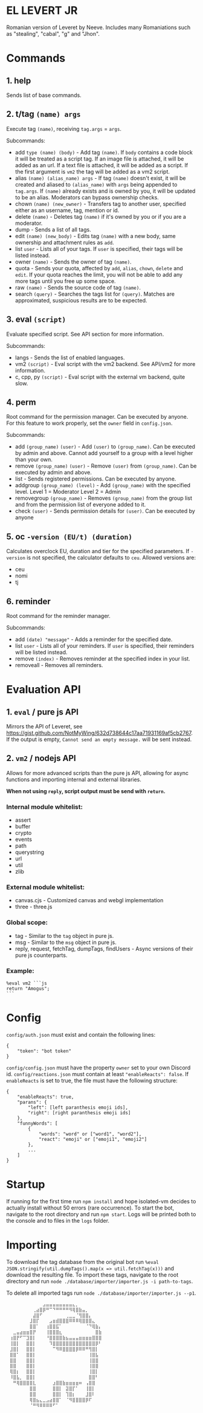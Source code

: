 
# EL LEVERT JR
Romanian version of Leveret by Neeve. Includes many Romaniations such as "stealing", "cabal", "g" and "Jhon".
# Commands
## 1. help
Sends list of base commands.

##  2. t/tag `(name) args` 
Execute tag `(name)`, receiving `tag.args` = `args`.

Subcommands:
- add `type (name) (body)` - Add tag `(name)`. If `body` contains a code block it will be treated as a script tag. If an image file is attached, it will be added as an url. If a text file is attached, it will be added as a script. If the first argument is `vm2` the tag will be added as a vm2 script.
- alias `(name) (alias_name) args` - If tag `(name)` doesn't exist, it will be created and aliased to `(alias_name)` with `args` being appended to `tag.args`. If `(name)` already exists and is owned by you, it will be updated to be an alias. Moderators can bypass ownership checks.
- chown `(name) (new_owner)` - Transfers tag to another user, specified either as an username, tag, mention or id.
- delete `(name)` - Deletes tag `(name)` if it's owned by you or if you are a moderator.
- dump - Sends a list of all tags.
- edit `(name) (new_body)` - Edits tag `(name)` with a new body, same ownership and attachment rules as `add`.
- list `user` - Lists all of your tags. If `user` is specified, their tags will be listed instead.
- owner `(name)` - Sends the owner of tag `(name)`.
- quota - Sends your quota, affected by `add`, `alias`, `chown`, `delete` and `edit`. If your quota reaches the limit, you will not be able to add any more tags until you free up some space.
- raw `(name)` - Sends the source code of tag `(name)`.
- search `(query)` - Searches the tags list for `(query)`. Matches are approximated, suspicious results are to be expected.

## 3. eval `(script)`
Evaluate specified script. See API section for more information.

Subcommands:
- langs - Sends the list of enabled languages.
- vm2  `(script)` - Eval script with the vm2 backend. See API/vm2 for more information.
- c, cpp, py `(script)` - Eval script with the external vm backend, quite slow.

## 4. perm
Root command for the permission manager. Can be executed by anyone.
For this feature to work properly, set the `owner` field in `config.json`.

Subcommands:
- add `(group_name)` `(user)` - Add `(user)` to `(group_name)`. Can be executed by admin and above. Cannot add yourself to a group with a level higher than your own.
- remove `(group_name)` `(user)` - Remove `(user)` from `(group_name)`. Can be executed by admin and above.
- list - Sends registered permissions. Can be executed by anyone.
- addgroup `(group_name) (level)` - Add `(group_name)` with the specified level.
   Level 1 = Moderator
   Level 2 = Admin
- removegroup `(group_name)` - Removes `(group_name)` from the group list and from the permission list of everyone added to it.
- check `(user)` - Sends permission details for `(user)`. Can be executed by anyone

## 5. oc `-version (EU/t) (duration)`
Calculates overclock EU, duration and tier for the specified parameters.
If `-version` is not specified, the calculator defaults to `ceu`. Allowed versions are:
- ceu
- nomi
- tj

## 6.  reminder
Root command for the reminder manager.

Subcommands:
- add `(date) "message"` - Adds a reminder for the specified date.
- list `user` - Lists all of your reminders. If `user` is specified, their reminders will be listed instead.
- remove `(index)` - Removes reminder at the specified index in your list.
- removeall - Removes all reminders.

# Evaluation API
## 1. `eval` / pure js API
Mirrors the API of Leveret, see https://gist.github.com/NotMyWing/632d738644c17aa71931169af5cb2767. If the output is empty, `Cannot send an empty message.` will be sent instead.

## 2. `vm2` / nodejs API
Allows for more advanced scripts than the pure js API, allowing for async functions and importing internal and external libraries.

**When not using `reply`, script output must be send with `return`.**

### Internal module whitelist:
- assert
- buffer
- crypto
- events
- path
- querystring
- url
- util
- zlib

### External module whitelist:
- canvas.cjs - Customized canvas and webgl implementation
- three - three.js

### Global scope:
- tag - Similar to the `tag` object in pure js.
- msg - Similar to the `msg` object in pure js.
- reply, request, fetchTag, dumpTags, findUsers - Async versions of their pure js counterparts.

### Example:
    %eval vm2 ```js
    return "Amogus";
    ```

# Config
`config/auth.json` must exist and contain the following lines:

    {
        "token": "bot token"
    }

`config/config.json` must have the property `owner` set to your own Discord id.
`config/reactions.json` must contain at least `"enableReacts": false`. If `enableReacts` is set to true, the file must have the following structure:

    {
        "enableReacts": true,
        "parans": {
            "left": [left paranthesis emoji ids],
            "right": [right paranthesis emoji ids]
        },
        "funnyWords": [
            {
                "words": "word" or ["word1", "word2"],
                "react": "emoji" or ["emoji1", "emoji2"]
            },
            ...
        ]
    }

# Startup
If running for the first time run `npm install` and hope isolated-vm decides to actually install without 50 errors (rare occurrence).
To start the bot, navigate to the root directory and run `npm start`. Logs will be printed both to the console and to files in the `logs` folder.

# Importing
To download the tag database from the original bot run `%eval JSON.stringify(util.dumpTags().map(x => util.fetchTag(x)))` and download the resulting file. To import these tags, navigate to the root directory and run `node ./database/importer/importer.js -i path-to-tags`.

To delete all imported tags run `node ./database/importer/importer.js --p1`.

```txt
⠀⠀⠀⠀⠀⠀⠀⠀⠀⠀⠀⣠⣤⣤⣤⣤⣤⣤⣤⣤⣄⡀⠀⠀⠀⠀⠀⠀⠀⠀ 
⠀⠀⠀⠀⠀⠀⠀⠀⢀⣴⣿⡿⠛⠉⠙⠛⠛⠛⠛⠻⢿⣿⣷⣤⡀⠀⠀⠀⠀⠀ 
⠀⠀⠀⠀⠀⠀⠀⠀⣼⣿⠋⠀⠀⠀⠀⠀⠀⠀⢀⣀⣀⠈⢻⣿⣿⡄⠀⠀⠀⠀ 
⠀⠀⠀⠀⠀⠀⠀⣸⣿⡏⠀⠀⠀⣠⣶⣾⣿⣿⣿⠿⠿⠿⢿⣿⣿⣿⣄⠀⠀⠀ 
⠀⠀⠀⠀⠀⠀⠀⣿⣿⠁⠀⠀⢰⣿⣿⣯⠁⠀⠀⠀⠀⠀⠀⠀⠈⠙⢿⣷⡄⠀ 
⠀⠀⣀⣤⣴⣶⣶⣿⡟⠀⠀⠀⢸⣿⣿⣿⣆⠀⠀⠀⠀⠀⠀⠀⠀⠀⠀⣿⣷⠀ 
⠀⢰⣿⡟⠋⠉⣹⣿⡇⠀⠀⠀⠘⣿⣿⣿⣿⣷⣦⣤⣤⣤⣶⣶⣶⣶⣿⣿⣿⠀ 
⠀⢸⣿⡇⠀⠀⣿⣿⡇⠀⠀⠀⠀⠹⣿⣿⣿⣿⣿⣿⣿⣿⣿⣿⣿⣿⣿⡿⠃⠀ 
⠀⣸⣿⡇⠀⠀⣿⣿⡇⠀⠀⠀⠀⠀⠉⠻⠿⣿⣿⣿⣿⡿⠿⠿⠛⢻⣿⡇⠀⠀ 
⠀⣿⣿⠁⠀⠀⣿⣿⡇⠀⠀⠀⠀⠀⠀⠀⠀⠀⠀⠀⠀⠀⠀⠀⠀⢸⣿⣧⠀⠀ 
⠀⣿⣿⠀⠀⠀⣿⣿⡇⠀⠀⠀⠀⠀⠀⠀⠀⠀⠀⠀⠀⠀⠀⠀⠀⢸⣿⣿⠀⠀ 
⠀⣿⣿⠀⠀⠀⣿⣿⡇⠀⠀⠀⠀⠀⠀⠀⠀⠀⠀⠀⠀⠀⠀⠀⠀⢸⣿⣿⠀⠀ 
⠀⢿⣿⡆⠀⠀⣿⣿⡇⠀⠀⠀⠀⠀⠀⠀⠀⠀⠀⠀⠀⠀⠀⠀⠀⢸⣿⡇⠀⠀ 
⠀⠸⣿⣧⡀⠀⣿⣿⡇⠀⠀⠀⠀⠀⠀⠀⠀⠀⠀⠀⠀⠀⠀⠀⠀⣿⣿⠃⠀⠀ 
⠀⠀⠛⢿⣿⣿⣿⣿⣇⠀⠀⠀⠀⠀⣰⣿⣿⣷⣶⣶⣶⣶⠶⠀⢠⣿⣿⠀⠀⠀ 
⠀⠀⠀⠀⠀⠀⠀⣿⣿⠀⠀⠀⠀⠀⣿⣿⡇⠀⣽⣿⡏⠁⠀⠀⢸⣿⡇⠀⠀⠀ 
⠀⠀⠀⠀⠀⠀⠀⣿⣿⠀⠀⠀⠀⠀⣿⣿⡇⠀⢹⣿⡆⠀⠀⠀⣸⣿⠇⠀⠀⠀ 
⠀⠀⠀⠀⠀⠀⠀⢿⣿⣦⣄⣀⣠⣴⣿⣿⠁⠀⠈⠻⣿⣿⣿⣿⡿⠏⠀⠀⠀⠀ 
⠀⠀⠀⠀⠀⠀⠀⠈⠛⠻⠿⠿⠿⠿⠋⠁⠀⠀⠀⠀⠀⠀⠀⠀⠀⠀⠀⠀⠀
```